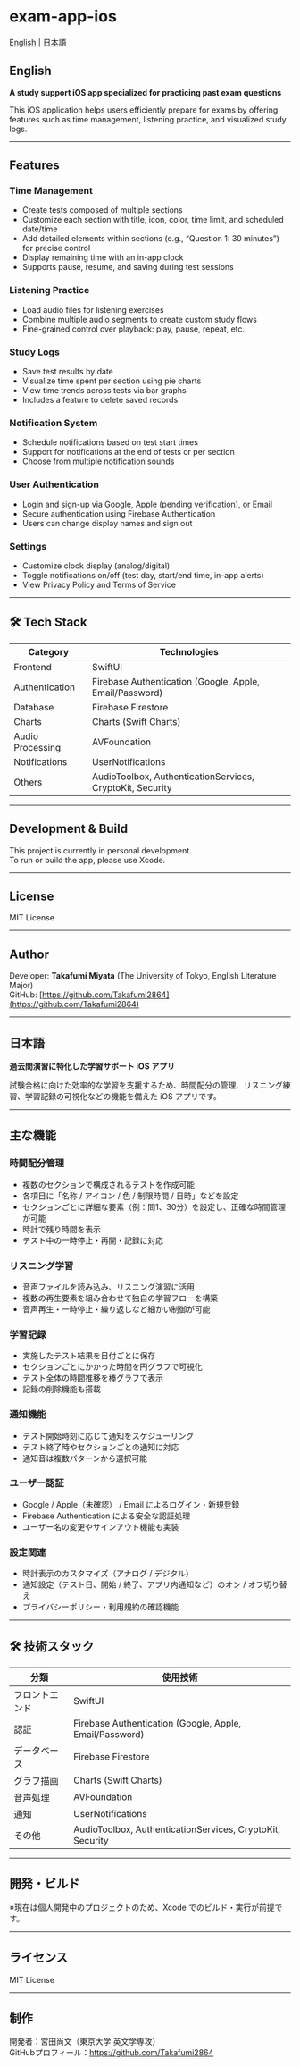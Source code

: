 # exam-app-ios
[English](#english) | [日本語](#日本語)

## English
**A study support iOS app specialized for practicing past exam questions**

This iOS application helps users efficiently prepare for exams by offering features such as time management, listening practice, and visualized study logs.

---

## Features

### Time Management
- Create tests composed of multiple sections
- Customize each section with title, icon, color, time limit, and scheduled date/time
- Add detailed elements within sections (e.g., “Question 1: 30 minutes”) for precise control
- Display remaining time with an in-app clock
- Supports pause, resume, and saving during test sessions

### Listening Practice
- Load audio files for listening exercises
- Combine multiple audio segments to create custom study flows
- Fine-grained control over playback: play, pause, repeat, etc.

### Study Logs
- Save test results by date
- Visualize time spent per section using pie charts
- View time trends across tests via bar graphs
- Includes a feature to delete saved records

### Notification System
- Schedule notifications based on test start times
- Support for notifications at the end of tests or per section
- Choose from multiple notification sounds

### User Authentication
- Login and sign-up via Google, Apple (pending verification), or Email
- Secure authentication using Firebase Authentication
- Users can change display names and sign out

### Settings
- Customize clock display (analog/digital)
- Toggle notifications on/off (test day, start/end time, in-app alerts)
- View Privacy Policy and Terms of Service

---

## 🛠 Tech Stack

| Category         | Technologies                             |
|------------------|------------------------------------------|
| Frontend         | SwiftUI                                  |
| Authentication   | Firebase Authentication (Google, Apple, Email/Password) |
| Database         | Firebase Firestore                       |
| Charts           | Charts (Swift Charts)                    |
| Audio Processing | AVFoundation                             |
| Notifications    | UserNotifications                        |
| Others           | AudioToolbox, AuthenticationServices, CryptoKit, Security |

---

## Development & Build

This project is currently in personal development.  
To run or build the app, please use Xcode.

---

## License

MIT License

---

## Author

Developer: **Takafumi Miyata** (The University of Tokyo, English Literature Major)  
GitHub: [https://github.com/Takafumi2864](https://github.com/Takafumi2864)






---

## 日本語
**過去問演習に特化した学習サポート iOS アプリ**

試験合格に向けた効率的な学習を支援するため、時間配分の管理、リスニング練習、学習記録の可視化などの機能を備えた iOS アプリです。

---

## 主な機能

### 時間配分管理
- 複数のセクションで構成されるテストを作成可能
- 各項目に「名称 / アイコン / 色 / 制限時間 / 日時」などを設定
- セクションごとに詳細な要素（例：問1、30分）を設定し、正確な時間管理が可能
- 時計で残り時間を表示
- テスト中の一時停止・再開・記録に対応

### リスニング学習
- 音声ファイルを読み込み、リスニング演習に活用
- 複数の再生要素を組み合わせて独自の学習フローを構築
- 音声再生・一時停止・繰り返しなど細かい制御が可能

### 学習記録
- 実施したテスト結果を日付ごとに保存
- セクションごとにかかった時間を円グラフで可視化
- テスト全体の時間推移を棒グラフで表示
- 記録の削除機能も搭載

### 通知機能
- テスト開始時刻に応じて通知をスケジューリング
- テスト終了時やセクションごとの通知に対応
- 通知音は複数パターンから選択可能

### ユーザー認証
- Google / Apple（未確認） / Email によるログイン・新規登録
- Firebase Authentication による安全な認証処理
- ユーザー名の変更やサインアウト機能も実装

### 設定関連
- 時計表示のカスタマイズ（アナログ / デジタル）
- 通知設定（テスト日、開始 / 終了、アプリ内通知など）のオン / オフ切り替え
- プライバシーポリシー・利用規約の確認機能

---

## 🛠 技術スタック

| 分類 | 使用技術 |
|------|----------|
| フロントエンド | SwiftUI |
| 認証 | Firebase Authentication (Google, Apple, Email/Password) |
| データベース | Firebase Firestore |
| グラフ描画 | Charts (Swift Charts) |
| 音声処理 | AVFoundation |
| 通知 | UserNotifications |
| その他 | AudioToolbox, AuthenticationServices, CryptoKit, Security |

---

## 開発・ビルド

※現在は個人開発中のプロジェクトのため、Xcode でのビルド・実行が前提です。

---

## ライセンス

MIT License

---

## 制作

開発者：宮田尚文（東京大学 英文学専攻）  
GitHubプロフィール：https://github.com/Takafumi2864
